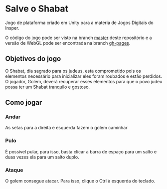 # Salve o Shabat

Jogo de plataforma criado em Unity para a materia de Jogos Digitais do Insper.

O código do jogo pode ser visto na branch [master](https://github.com/decoejz/save_the_shabat/) deste repositório e a versão de WebGL pode ser encontrada na branch [gh-pages](https://github.com/decoejz/save_the_shabat/tree/gh-pages).

## Objetivos do jogo

O Shabat, dia sagrado para os judeus, esta comprometido pois os elementos necessário para inicializar eles foram roubados e estão perdidos. O jogador, Golem, deverá recuperar esses elementos para que o povo judeu possa ter um Shabat tranquilo e gostoso.

## Como jogar

### Andar

As setas para a direita e esquerda fazem o golem caminhar

### Pulo

É possível pular, para isso, basta clicar a barra de espaço para um salto e duas vezes ela para um salto duplo.

### Ataque

O golem consegue atacar. Para isso, clique o Ctrl à esquerda do teclado.
